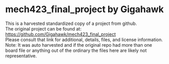 
# mech423_final_project by Gigahawk  
This is a harvested standardized copy of a project from github.  
The original project can be found at:  
https://github.com/Gigahawk/mech423_final_project  
Please consult that link for additional, details, files, and license information.  
Note: It was auto harvested and if the original repo had more than one board file or anything out of the ordinary the files here are likely not representative.  
    